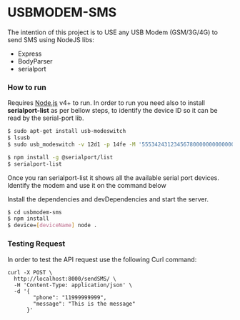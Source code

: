 # USBMODEM-SMS

The intention of this project is to USE any USB Modem (GSM/3G/4G) to send SMS using NodeJS libs:

  - Express
  - BodyParser
  - serialport
 
### How to run

Requires [Node.js](https://nodejs.org/) v4+ to run.
In order to run you need also to install **serialport-list** as per bellow steps, to identify the device ID so it can be read by the serial-port lib.

```sh
$ sudo apt-get install usb-modeswitch
$ lsusb
$ sudo usb_modeswitch -v 12d1 -p 14fe -M '55534243123456780000000000000011062000000100000000000000000000'
```


```sh
$ npm install -g @serialport/list
$ serialport-list
```

Once you ran serialport-list it shows all the available serial port devices. Identify the modem and use it on the command below 

Install the dependencies and devDependencies and start the server.

```sh
$ cd usbmodem-sms
$ npm install
$ device=[deviceName] node .
```

### Testing Request

In order to test the API request use the following Curl command:

```code
curl -X POST \
  http://localhost:8000/sendSMS/ \
  -H 'Content-Type: application/json' \
  -d '{
        "phone": "11999999999",
        "message": "This is the message"
      }'
```
